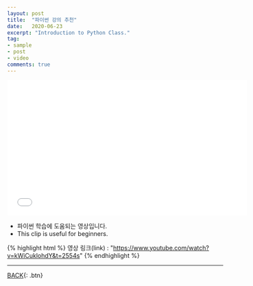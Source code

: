 ```yaml
---
layout: post
title:  "파이썬 강의 추천"
date:   2020-06-23
excerpt: "Introduction to Python Class."
tag:
- sample
- post
- video
comments: true
---
```

<iframe width="560" height="315" src="//www.youtube.com/watch?v=kWiCuklohdY&t=2554s" frameborder="0"> </iframe>

- 파이썬 학습에 도움되는 영상입니다.
- This clip is useful for beginners.

{% highlight html %}
영상 링크(link) : "https://www.youtube.com/watch?v=kWiCuklohdY&t=2554s"
{% endhighlight %}

---

[BACK](https://hoj0610.github.io/posts/){: .btn}
